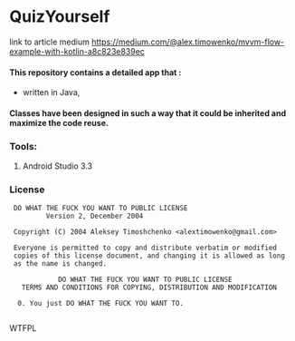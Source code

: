 # QuizYourself

link to article medium
https://medium.com/@alex.timowenko/mvvm-flow-example-with-kotlin-a8c823e839ec

#### This repository contains a detailed app that :
- written in Java,

#### Classes have been designed in such a way that it could be inherited and maximize the code reuse.

### Tools: 
1. Android Studio 3.3

### License
```
 DO WHAT THE FUCK YOU WANT TO PUBLIC LICENSE 
         Version 2, December 2004 

 Copyright (C) 2004 Aleksey Timoshchenko <alextimowenko@gmail.com>

 Everyone is permitted to copy and distribute verbatim or modified 
 copies of this license document, and changing it is allowed as long 
 as the name is changed. 

            DO WHAT THE FUCK YOU WANT TO PUBLIC LICENSE 
   TERMS AND CONDITIONS FOR COPYING, DISTRIBUTION AND MODIFICATION 

  0. You just DO WHAT THE FUCK YOU WANT TO.
  
```
<a href="http://www.wtfpl.net/"><img
       src="http://www.wtfpl.net/wp-content/uploads/2012/12/wtfpl-badge-4.png"
       width="80" height="15" alt="WTFPL" /></a>
